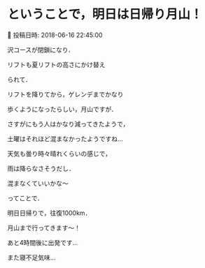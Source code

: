 # ということで，明日は日帰り月山！

📅 投稿日時: 2018-06-16 22:45:00

沢コースが閉鎖になり．


リフトも夏リフトの高さにかけ替え


られて．


リフトを降りてから，ゲレンデまでかなり


歩くようになったらしい，月山ですが．


さすがにもう人はかなり減ってきたようで，


土曜はそれほど混まなかったようですね…





天気も曇り時々晴れくらいの感じで，


雨は降らなさそうだし．


混まなくていいかな～





ってことで．


明日日帰りで，往復1000km．


月山まで行ってきます～！





あと4時間後に出発です…


また寝不足気味…

